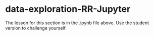 # data-exploration-RR-Jupyter
The lesson for this section is in the .ipynb file above. Use the student version to challenge yourself.
